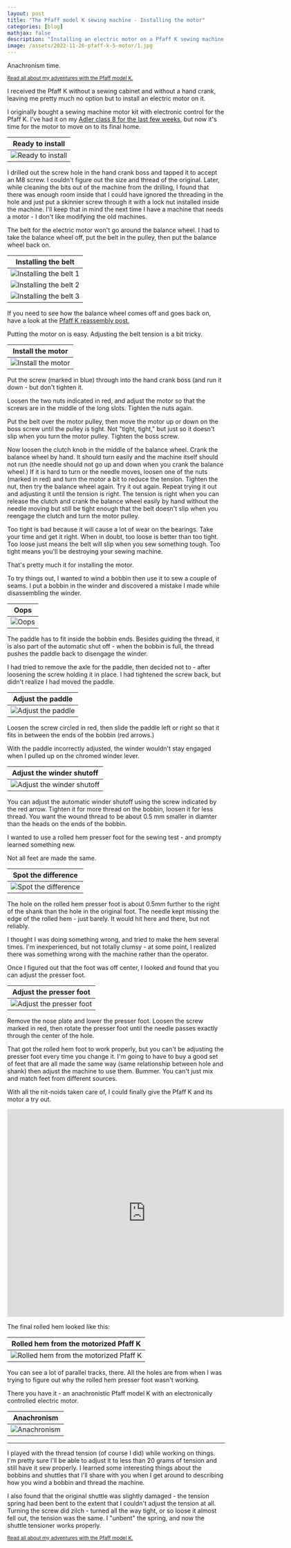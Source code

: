 ```yaml
---
layout: post
title: "The Pfaff model K sewing machine - Installing the motor"
categories: [blog]
mathjax: false
description: "Installing an electric motor on a Pfaff K sewing machine then fixing a couple of small problems."
image: /assets/2022-11-26-pfaff-k-5-motor/1.jpg
---
```

Anachronism time.

<sub>[Read all about my adventures with the Pfaff model K.](pfaff-k-toc)</sub> 

I received the Pfaff K without a sewing cabinet and without a hand crank, leaving me pretty much no option but to install an electric motor on it.

I originally bought a sewing machine motor kit with electronic control for the Pfaff K.  I've had it on my [Adler class 8 for the last few weeks,](sewingmachinemotor) but now it's time for the motor to move on to its final home.

|Ready to install|
|----------------|
|![Ready to install](/assets/2022-11-26-pfaff-k-5-motor/1.jpg)|

I drilled out the screw hole in the hand crank boss and tapped it to accept an M8 screw.  I couldn't figure out the size and thread  of the original.  Later, while cleaning the bits out of the machine from the drilling, I found that there was enough room inside that I could have ignored the threading in the hole and just put a skinnier screw through it with a lock nut installed inside the machine.  I'll keep that in mind the next time I have a machine that needs a motor - I don't like modifying the old machines.

The belt for the electric motor won't go around the balance wheel.  I had to take the balance wheel off, put the belt in the pulley, then put the balance wheel back on.

|Installing the belt|
|-------------------|
|![Installing the belt 1](/assets/2022-11-26-pfaff-k-5-motor/2.jpg)|
|![Installing the belt 2](/assets/2022-11-26-pfaff-k-5-motor/3.jpg)|
|![Installing the belt 3](/assets/2022-11-26-pfaff-k-5-motor/4.jpg)|

If you need to see how the balance wheel comes off and goes back on, have a look at the [Pfaff K reassembly post.](pfaff-k-4-reassembly)

Putting the motor on is easy.  Adjusting the belt tension is a bit tricky.

|Install the motor|
|-----------------|
|![Install the motor](/assets/2022-11-26-pfaff-k-5-motor/5.jpg)|

Put the screw (marked in blue) through into the hand crank boss (and run it down - but don't tighten it.  

Loosen the two nuts indicated in red, and adjust the motor so that the screws are in the middle of the long slots.  Tighten the nuts again.

Put the belt over the motor pulley, then move the motor up or down on the boss screw until the pulley is tight.  Not "tight, tight," but just so it doesn't slip when you turn the motor pulley.  Tighten the boss screw.

Now loosen the clutch knob in the middle of the balance wheel.  Crank the balance wheel by hand.  It should turn easily and the machine itself should not run (the needle should not go up and down when you crank the balance wheel.)  If it is hard to turn or the needle moves, loosen one of the nuts (marked in red) and turn the motor a bit to reduce the tension.  Tighten the nut, then try the balance wheel again.  Try it out again.  Repeat trying it out and adjusting it until the tension is right.  The tension is right when you can release the clutch and crank the balance wheel easily by hand without the needle moving but still be tight enough that the belt doesn't slip when you reengage the clutch and turn the motor pulley.

Too tight is bad because it will cause a lot of wear on the bearings.  Take your time and get it right.  When in doubt, too loose is better than too tight.  Too loose just means the belt will slip when you sew something tough.  Too tight means you'll be destroying your sewing machine.

That's pretty much it for installing the motor.

To try things out, I wanted to wind a bobbin then use it to sew a couple of seams.  I put a bobbin in the winder and discovered a mistake I made while disassembling the winder.

|Oops|
|----|
|![Oops](/assets/2022-11-26-pfaff-k-5-motor/6.jpg)|

The paddle has to fit inside the bobbin ends.  Besides guiding the thread, it is also part of the automatic shut off - when the bobbin is full, the thread pushes the paddle back to disengage the winder.

I had tried to remove the axle for the paddle, then decided not to - after loosening the screw holding it in place.   I had tightened the screw back, but didn't realize I had moved the paddle.

|Adjust the paddle|
|-----------------|
|![Adjust the paddle](/assets/2022-11-26-pfaff-k-5-motor/7.jpg)|

Loosen the screw circled in red, then slide the paddle left or right so that it fits in between the ends of the bobbin (red arrows.)

With the paddle incorrectly adjusted, the winder wouldn't stay engaged when I pulled up on the chromed winder lever.

|Adjust the winder shutoff|
|-----------------|
|![Adjust the winder shutoff](/assets/2022-11-26-pfaff-k-5-motor/8.jpg)|

You can adjust the automatic winder shutoff using the screw indicated by the red arrow.  Tighten it for more thread on the bobbin, loosen it for less thread.  You want the wound thread to be about 0.5 mm smaller in diamter than the heads on the ends of the bobbin.

I wanted to use a rolled hem presser foot for the sewing test - and prompty learned something new.

Not all feet are made the same.

|Spot the difference|
|-------------------|
|![Spot the difference](/assets/2022-11-26-pfaff-k-5-motor/9.jpg)|

The hole on the rolled hem presser foot is about 0.5mm further to the right of the shank than the hole in the original foot.  The needle kept missing the edge of the rolled hem - just barely.  It would hit here and there, but not reliably.

I thought I was doing something wrong, and tried to make the hem several times.  I'm inexperienced, but not totally clumsy - at some point, I realized there was something wrong with the machine rather than the operator.

Once I figured out that the foot was off center, I looked and found that you can adjust the presser foot.

|Adjust the presser foot|
|-----------------------|
|![Adjust the presser foot](/assets/2022-11-26-pfaff-k-5-motor/10.jpg)|

Remove the nose plate and lower the presser foot. Loosen the screw marked in red, then rotate the presser foot until the needle passes exactly through the center of the hole.

That got the rolled hem foot to work properly, but you can't be adjusting the presser foot every time you change it.  I'm going to have to buy a good set of feet that are all made the same way (same relationship between hole and shank) then adjust the machine to use them.  Bummer.  You can't just mix and match feet from different sources.

With all the nit-noids taken care of, I could finally give the Pfaff K and its motor a try out.

<iframe src="https://player.vimeo.com/video/775385679?h=6b497a98ea&amp;title=0&amp;byline=0&amp;portrait=0&amp;speed=0&amp;badge=0&amp;autopause=0&amp;player_id=0&amp;app_id=58479" width="640" height="480" frameborder="0" allow="autoplay; fullscreen; picture-in-picture" allowfullscreen title="Pfaff K motor demo"></iframe>

The final rolled hem looked like this:

|Rolled hem from the motorized Pfaff K|
|-------------------------------------|
|![Rolled hem from the motorized Pfaff K](/assets/2022-11-26-pfaff-k-5-motor/11.jpg)|

You can see a lot of parallel tracks, there.  All the holes are from when I was trying to figure out why the rolled hem presser foot wasn't working.

There you have it - an anachronistic Pfaff model K with an electronically controlled electric motor.

|Anachronism|
|-----------|
|![Anachronism](/assets/2022-11-26-pfaff-k-5-motor/12.jpg)|

-------

I played with the thread tension (of course I did) while working on things.  I'm pretty sure I'll be able to adjust it to less than 20 grams of tension and still have it sew properly.  I learned some interesting things about the bobbins and shuttles that I'll share with you when I get around to describing how you wind a bobbin and thread the machine.

I also found that the original shuttle was slightly damaged - the tension spring had been bent to the extent that I couldn't adjust the tension at all.  Turning the screw did zilch - turned all the way tight, or so loose it almost fell out, the tension was the same.  I "unbent" the spring, and now the shuttle tensioner works properly.


<sub>[Read all about my adventures with the Pfaff model K.](pfaff-k-toc)</sub> 
